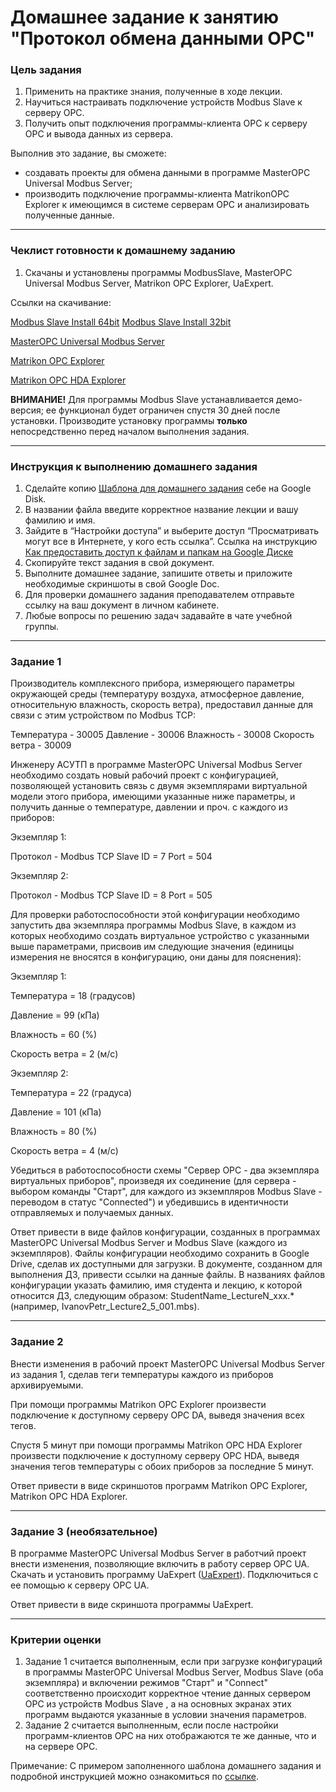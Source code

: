 # Домашнее задание к занятию "Протокол обмена данными OPC"

### Цель задания

1. Применить на практике знания, полученные в ходе лекции.
2. Научиться настраивать подключение устройств Modbus Slave к серверу OPC.
3. Получить опыт подключения программы-клиента OPC к серверу OPC и вывода данных из сервера.

Выполнив это задание, вы сможете:
* создавать проекты для обмена данными в программе MasterOPC Universal Modbus Server;
* производить подключение программы-клиента MatrikonOPC Explorer к имеющимся в системе серверам OPC и анализировать полученные данные.

------

### Чеклист готовности к домашнему заданию

1. Скачаны и установлены программы ModbusSlave, MasterOPC Universal Modbus Server, Matrikon OPC Explorer, UaExpert.

Ссылки на скачивание:

[Modbus Slave Install 64bit](https://www.modbustools.com/download/ModbusSlaveSetup64Bit.exe "ModbusSlave Install 64bit") [Modbus Slave Install 32bit](https://www.modbustools.com/download/ModbusSlaveSetup32Bit.exe "ModbusSlave Install 32bit")
 
[MasterOPC Universal Modbus Server](https://drive.google.com/file/d/1gKj-W5g06wFmacTKTg7TA-25U2k4xI9t/view?usp=sharing "MasterOPC Universal Modbus Server (Zip)")
 
[Matrikon OPC Explorer](https://drive.google.com/file/d/1G50COfrtY2KkFmSVi16BuPSSWetK0sje/view?usp=sharing "Matrikon OPC Explorer")
 
[Matrikon OPC HDA Explorer](https://drive.google.com/file/d/1JyQjTRuLhzjpsNQ7sxk_vD_42GMxfV6P/view?usp=sharing "Matrikon OPC HDA Explorer")
 
**ВНИМАНИЕ!** Для программы Modbus Slave устанавливается демо-версия; ее функционал будет ограничен спустя 30 дней после установки.
Производите установку программы **только** непосредственно перед началом выполнения задания.

------

### Инструкция к выполнению домашнего задания

1. Сделайте копию [Шаблона для домашнего задания](https://docs.google.com/document/d/1youKpKm_JrC0UzDyUslIZW2E2bIv5OVlm_TQDvH5Pvs/edit) себе на Google Disk.
2. В названии файла введите корректное название лекции и вашу фамилию и имя.
3. Зайдите в “Настройки доступа” и выберите доступ “Просматривать могут все в Интернете, у кого есть ссылка”.
 Ссылка на инструкцию [Как предоставить доступ к файлам и папкам на Google Диске](https://support.google.com/docs/answer/2494822?hl=ru&co=GENIE.Platform%3DDesktop)
5. Скопируйте текст задания в свой документ.
6. Выполните домашнее задание, запишите ответы и приложите необходимые скриншоты в свой Google Doc.
7. Для проверки домашнего задания преподавателем отправьте ссылку на ваш документ в личном кабинете.
8. Любые вопросы по решению задач задавайте в чате учебной группы.

------

### Задание 1

Производитель комплексного прибора, измеряющего параметры окружающей среды (температуру воздуха, атмосферное давление, относительную влажность, скорость ветра), предоставил данные для связи с этим устройством по Modbus TCP:

Температура - 30005
Давление - 30006
Влажность - 30008
Скорость ветра - 30009

Инженеру АСУТП в программе MasterOPC Universal Modbus Server необходимо создать новый рабочий проект с конфигурацией, позволяющей установить связь с двумя экземплярами виртуальной модели этого прибора, имеющими указанные ниже параметры, и получить данные о температуре, давлении и проч. с каждого из приборов:

Экземпляр 1:

Протокол - Modbus TCP
Slave ID = 7
Port = 504

Экземпляр 2:

Протокол - Modbus TCP
Slave ID = 8
Port = 505

Для проверки работоспособности этой конфигурации необходимо запустить два экземпляра программы Modbus Slave, в каждом из которых необходимо создать виртуальное устройство с указанными выше параметрами, присвоив им следующие значения (единицы измерения не вносятся в конфигурацию, они даны для пояснения):

Экземпляр 1:

Температура = 18 (градусов)

Давление = 99 (кПа)

Влажность = 60 (%)

Скорость ветра = 2 (м/с)

Экземпляр 2: 

Температура = 22 (градуса)

Давление = 101 (кПа)

Влажность = 80 (%)

Скорость ветра = 4 (м/с)

Убедиться в работоспособности схемы "Сервер OPC - два экземпляра виртуальных приборов", произведя их соединение (для сервера - выбором команды "Старт", для каждого из экземпляров Modbus Slave - переводом в статус "Connected") и убедившись в идентичности отправляемых и получаемых данных.

Ответ привести в виде файлов конфигурации, созданных в программах MasterOPC Universal Modbus Server и Modbus Slave (каждого из экземпляров).
Файлы конфигурации необходимо сохранить в Google Drive, сделав их доступными для загрузки.
В документе, созданном для выполнения ДЗ, привести ссылки на данные файлы.
В названиях файлов конфигурации указать фамилию, имя студента и лекцию, к которой относится ДЗ, следующим образом: StudentName_LectureN_xxx.*
(например, IvanovPetr_Lecture2_5_001.mbs).

------

### Задание 2

Внести изменения в рабочий проект MasterOPC Universal Modbus Server из задания 1, сделав теги температуры каждого из приборов архивируемыми.

При помощи программы Matrikon OPC Explorer произвести подключение к доступному серверу OPC DA, выведя значения всех тегов.

Спустя 5 минут при помощи программы Matrikon OPC HDA Explorer произвести подключение к доступному серверу OPC HDA, выведя значения тегов температуры с обоих приборов за последние 5 минут.

Ответ привести в виде скриншотов программ Matrikon OPC Explorer, Matrikon OPC HDA Explorer.

------

### Задание 3 (необязательное)

В программе MasterOPC Universal Modbus Server в работчий проект внести изменения, позволяющие включить в работу сервер OPC UA.
Скачать и установить программу UaExpert ([UaExpert](https://drive.google.com/file/d/1CZj7ETnsDMord99d8uf_zDaggcIUpwsd/view?usp=sharing "UaExpert")).
Подключиться с ее помощью к серверу OPC UA.

Ответ привести в виде скриншота программы UaExpert.

------

### Критерии оценки

1. Задание 1 считается выполненным, если при загрузке конфигураций в программы MasterOPC Universal Modbus Server, Modbus Slave (оба экземпляра) и включении режимов "Старт" и "Connect" соответственно происходит корректное чтение данных сервером OPC из устройств Modbus Slave , а на основных экранах этих программ выдаются указанные в условии значения параметров.
2. Задание 2 считается выполненным, если после настройки программ-клиентов OPC на них отображаются те же данные, что и на сервере OPC.

Примечание: С примером заполненного шаблона домашнего задания и подробной инструкцией можно ознакомиться по [ссылке](https://docs.google.com/document/d/13m07fqimLwzddcF6zyRrPjMO16RGynagzdO64-PMXuA/edit?usp=sharing).

